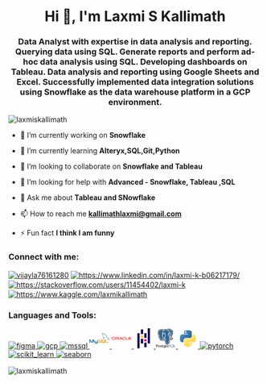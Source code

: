 <h1 align="center">Hi 👋, I'm Laxmi S Kallimath</h1>
<h3 align="center">Data Analyst with expertise in data analysis and reporting. Querying data using SQL. Generate reports and perform ad-hoc data analysis using SQL. Developing dashboards on Tableau. Data analysis and reporting using Google Sheets and Excel. Successfully implemented data integration solutions using Snowflake as the data warehouse platform in a GCP environment.</h3>

<p align="left"> <img src="https://komarev.com/ghpvc/?username=laxmiskallimath&label=Profile%20views&color=0e75b6&style=flat" alt="laxmiskallimath" /> </p>

- 🔭 I’m currently working on **Snowflake**

- 🌱 I’m currently learning **Alteryx,SQL,Git,Python**

- 👯 I’m looking to collaborate on **Snowflake and Tableau**

- 🤝 I’m looking for help with **Advanced - Snowflake, Tableau ,SQL**

- 💬 Ask me about **Tableau and SNowflake**

- 📫 How to reach me **kallimathlaxmi@gmail.com**

- ⚡ Fun fact **I think I am funny**

<h3 align="left">Connect with me:</h3>
<p align="left">
<a href="https://twitter.com/vijayla76161280" target="blank"><img align="center" src="https://raw.githubusercontent.com/rahuldkjain/github-profile-readme-generator/master/src/images/icons/Social/twitter.svg" alt="vijayla76161280" height="30" width="40" /></a>
<a href="https://linkedin.com/in/https://www.linkedin.com/in/laxmi-k-b06217179/" target="blank"><img align="center" src="https://raw.githubusercontent.com/rahuldkjain/github-profile-readme-generator/master/src/images/icons/Social/linked-in-alt.svg" alt="https://www.linkedin.com/in/laxmi-k-b06217179/" height="30" width="40" /></a>
<a href="https://stackoverflow.com/users/https://stackoverflow.com/users/11454402/laxmi-k" target="blank"><img align="center" src="https://raw.githubusercontent.com/rahuldkjain/github-profile-readme-generator/master/src/images/icons/Social/stack-overflow.svg" alt="https://stackoverflow.com/users/11454402/laxmi-k" height="30" width="40" /></a>
<a href="https://kaggle.com/https://www.kaggle.com/laxmikallimath" target="blank"><img align="center" src="https://raw.githubusercontent.com/rahuldkjain/github-profile-readme-generator/master/src/images/icons/Social/kaggle.svg" alt="https://www.kaggle.com/laxmikallimath" height="30" width="40" /></a>
</p>

<h3 align="left">Languages and Tools:</h3>
<p align="left"> <a href="https://www.figma.com/" target="_blank" rel="noreferrer"> <img src="https://www.vectorlogo.zone/logos/figma/figma-icon.svg" alt="figma" width="40" height="40"/> </a> <a href="https://cloud.google.com" target="_blank" rel="noreferrer"> <img src="https://www.vectorlogo.zone/logos/google_cloud/google_cloud-icon.svg" alt="gcp" width="40" height="40"/> </a> <a href="https://www.microsoft.com/en-us/sql-server" target="_blank" rel="noreferrer"> <img src="https://www.svgrepo.com/show/303229/microsoft-sql-server-logo.svg" alt="mssql" width="40" height="40"/> </a> <a href="https://www.mysql.com/" target="_blank" rel="noreferrer"> <img src="https://raw.githubusercontent.com/devicons/devicon/master/icons/mysql/mysql-original-wordmark.svg" alt="mysql" width="40" height="40"/> </a> <a href="https://www.oracle.com/" target="_blank" rel="noreferrer"> <img src="https://raw.githubusercontent.com/devicons/devicon/master/icons/oracle/oracle-original.svg" alt="oracle" width="40" height="40"/> </a> <a href="https://pandas.pydata.org/" target="_blank" rel="noreferrer"> <img src="https://raw.githubusercontent.com/devicons/devicon/2ae2a900d2f041da66e950e4d48052658d850630/icons/pandas/pandas-original.svg" alt="pandas" width="40" height="40"/> </a> <a href="https://www.postgresql.org" target="_blank" rel="noreferrer"> <img src="https://raw.githubusercontent.com/devicons/devicon/master/icons/postgresql/postgresql-original-wordmark.svg" alt="postgresql" width="40" height="40"/> </a> <a href="https://www.python.org" target="_blank" rel="noreferrer"> <img src="https://raw.githubusercontent.com/devicons/devicon/master/icons/python/python-original.svg" alt="python" width="40" height="40"/> </a> <a href="https://pytorch.org/" target="_blank" rel="noreferrer"> <img src="https://www.vectorlogo.zone/logos/pytorch/pytorch-icon.svg" alt="pytorch" width="40" height="40"/> </a> <a href="https://scikit-learn.org/" target="_blank" rel="noreferrer"> <img src="https://upload.wikimedia.org/wikipedia/commons/0/05/Scikit_learn_logo_small.svg" alt="scikit_learn" width="40" height="40"/> </a> <a href="https://seaborn.pydata.org/" target="_blank" rel="noreferrer"> <img src="https://seaborn.pydata.org/_images/logo-mark-lightbg.svg" alt="seaborn" width="40" height="40"/> </a> </p>

<p><img align="center" src="https://github-readme-stats.vercel.app/api/top-langs?username=laxmiskallimath&show_icons=true&locale=en&layout=compact" alt="laxmiskallimath" /></p>
